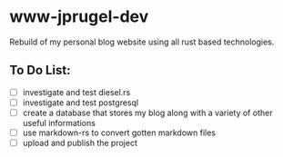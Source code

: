 # www-jprugel-dev

Rebuild of my personal blog website using all rust based technologies.

## To Do List:
- [ ] investigate and test diesel.rs
- [ ] investigate and test postgresql
- [ ] create a database that stores my blog along with a variety of other useful informations
- [ ] use markdown-rs to convert gotten markdown files
- [ ] upload and publish the project
